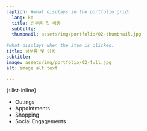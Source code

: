 ```yaml
---
caption: #what displays in the portfolio grid:
  lang: ko
  title: 심부름 및 이동
  subtitle: 
  thumbnail: assets/img/portfolio/02-thumbnail.jpg
  
#what displays when the item is clicked:
title: 심부름 및 이동
subtitle: 
image: assets/img/portfolio/02-full.jpg
alt: image alt text

---
```

{:.list-inline} 
- Outings 
- Appointments 
- Shopping
- Social Engagements
